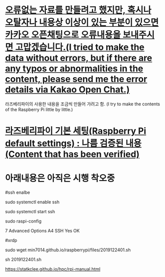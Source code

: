 # [오류없는 자료를 만들려고 했지만, 혹시나 오탈자나 내용상 이상이 있는 부분이 있으면 카카오 오픈채팅으로 오류내용을 보내주시면 고맙겠습니다.(I tried to make the data without errors, but if there are any typos or abnormalities in the content, please send me the error details via Kakao Open Chat.)](https://open.kakao.com/o/s3m08dTb) 



라즈베리파이의 사용한 내용을 조금씩 만들어 가려고 함.
(I try to make the contents of the Raspberry Pi little by little.)

# [라즈베리파이 기본 세팅(Raspberry Pi default settings) : 나름 검증된 내용(Content that has been verified)](./files/2020010202.md) 

# 아래내용은 아직은 시행 착오중


#ssh enalbe

sudo systemctl enable ssh

sudo systemctl start ssh

sudo raspi-config

7 Advanced Options 
A4 SSH
Yes
OK

#xrdp

sudo wget min7014.github.io/raspberrypi/files/2019122401.sh 

sh 2019122401.sh 



https://statkclee.github.io/hpc/rpi-manual.html
